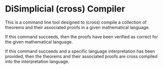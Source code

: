 # DiSimplicial (cross) Compiler

This is a command line tool designed to (cross) compile a collection of 
theorems and their associated proofs in a given mathematical language.

If this command succeeds, then the proofs have been verified as correct 
for the given mathematical language.

If this command succeeds and a specific language interpretation has 
been provided, then the theorems and their associated proofs are cross 
compiled into the interpretation language.